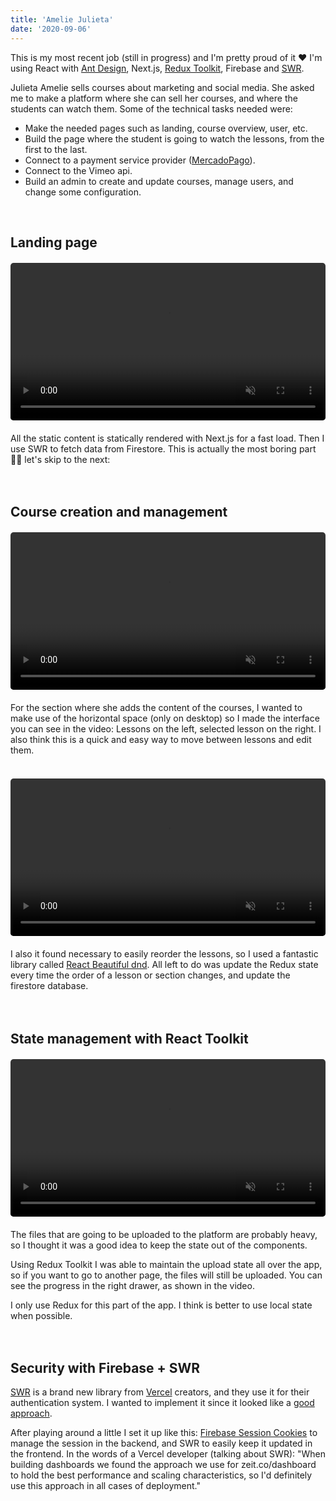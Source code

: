 ```yaml
---
title: 'Amelie Julieta'
date: '2020-09-06'
---
```


This is my most recent job (still in progress) and I'm pretty proud of it ❤ I'm using React with [Ant Design](https://ant.design/), Next.js, [Redux Toolkit](https://redux-toolkit.js.org/), Firebase and [SWR](https://github.com/vercel/swr).

Julieta Amelie sells courses about marketing and social media. She asked me to make a platform where she can sell her courses, and where the students can watch them. Some of the technical tasks needed were:

- Make the needed pages such as landing, course overview, user, etc.
- Build the page where the student is going to watch the lessons, from the first to the last.
- Connect to a payment service provider ([MercadoPago](https://mercadopago.com.ar)).
- Connect to the Vimeo api.
- Build an admin to create and update courses, manage users, and change some configuration.

<br>

## Landing page
<figure class="video_container" style="width: 100%; max-width: 550px; margin: 20px 0;">
  <video muted="true" autoplay="true" loop style="width: 100%; border-radius: 5px;">
    <source src="/videos/juli-amelie-landing.mp4" type="video/mp4">
  </video>
</figure>
All the static content is statically rendered with Next.js for a fast load. Then I use SWR to fetch data from Firestore. This is actually the most boring part 💁‍♂️ let's skip to the next:
<br><br><br>

## Course creation and management
<figure class="video_container" style="width: 100%; max-width: 550px; margin: 20px 0;">
  <video muted="true" autoplay="true" loop style="width: 100%; border-radius: 5px;">
    <source src="/videos/juli-amelie-admin.mp4" type="video/mp4">
  </video>
</figure>
For the section where she adds the content of the courses, I wanted to make use of the horizontal space (only on desktop) so I made the interface you can see in the video: Lessons on the left, selected lesson on the right. I also think this is a quick and easy way to move between lessons and edit them.
<br><br>

<figure class="video_container" style="width: 100%; max-width: 550px; margin: 20px 0;">
  <video muted="true" autoplay="true" loop style="width: 100%; border-radius: 5px;">
    <source src="/videos/juli-amelie-lessons.mp4" type="video/mp4">
  </video>
</figure>

I also it found necessary to easily reorder the lessons, so I used a fantastic library called  [React Beautiful dnd](https://github.com/atlassian/react-beautiful-dnd). All left to do was update the Redux state every time the order of a lesson or section changes, and update the firestore database.
<br><br><br>

## State management with React Toolkit
<figure class="video_container" style="width: 100%; max-width: 550px; margin: 20px 0;">
  <video muted="true" autoplay="true" loop style="width: 100%; border-radius: 5px;">
    <source src="/videos/juli-amelie-uploads.mp4" type="video/mp4">
  </video>
</figure>
The files that are going to be uploaded to the platform are probably heavy, so I thought it was a good idea to keep the state out of the components.

Using Redux Toolkit I was able to maintain the upload state all over the app, so if you want to go to another page, the files will still be uploaded. You can see the progress in the right drawer, as shown in the video.

I only use Redux for this part of the app. I think is better to use local state when possible.
<br><br><br>

## Security with Firebase + SWR
[SWR](https://github.com/vercel/swr) is a brand new library from [Vercel](https://vercel.com) creators, and they use it for their authentication system. I wanted to implement it since it looked like a [good approach](https://github.com/vercel/next.js/discussions/10724#discussioncomment-726).

After playing around a little I set it up like this: [Firebase Session Cookies](https://firebase.google.com/docs/auth/admin/manage-cookies) to manage the session in the backend, and SWR to easily keep it updated in the frontend. In the words of a Vercel developer (talking about SWR): "When building dashboards we found the approach we use for zeit.co/dashboard to hold the best performance and scaling characteristics, so I'd definitely use this approach in all cases of deployment."